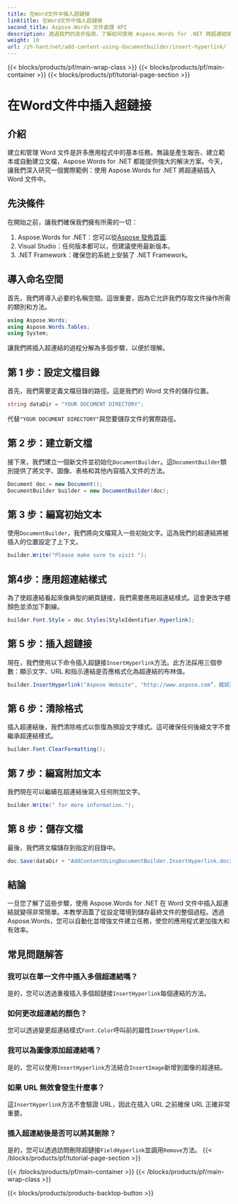 ```yaml
---
title: 在Word文件中插入超鏈接
linktitle: 在Word文件中插入超鏈接
second_title: Aspose.Words 文件處理 API
description: 透過我們的逐步指南，了解如何使用 Aspose.Words for .NET 將超連結插入 Word 文件中。非常適合自動化文件建立任務。
weight: 10
url: /zh-hant/net/add-content-using-documentbuilder/insert-hyperlink/
---
```


{{< blocks/products/pf/main-wrap-class >}}
{{< blocks/products/pf/main-container >}}
{{< blocks/products/pf/tutorial-page-section >}}

# 在Word文件中插入超鏈接

## 介紹

建立和管理 Word 文件是許多應用程式中的基本任務。無論是產生報告、建立範本或自動建立文檔，Aspose.Words for .NET 都能提供強大的解決方案。今天，讓我們深入研究一個實際範例：使用 Aspose.Words for .NET 將超連結插入 Word 文件中。

## 先決條件

在開始之前，讓我們確保我們擁有所需的一切：

1.  Aspose.Words for .NET：您可以從[Aspose 發佈頁面](https://releases.aspose.com/words/net/).
2. Visual Studio：任何版本都可以，但建議使用最新版本。
3. .NET Framework：確保您的系統上安裝了 .NET Framework。

## 導入命名空間

首先，我們將導入必要的名稱空間。這很重要，因為它允許我們存取文件操作所需的類別和方法。

```csharp
using Aspose.Words;
using Aspose.Words.Tables;
using System;
```

讓我們將插入超連結的過程分解為多個步驟，以便於理解。

## 第 1 步：設定文檔目錄

首先，我們需要定義文檔目錄的路徑。這是我們的 Word 文件的儲存位置。

```csharp
string dataDir = "YOUR DOCUMENT DIRECTORY";
```

代替`"YOUR DOCUMENT DIRECTORY"`與您要儲存文件的實際路徑。

## 第 2 步：建立新文檔

接下來，我們建立一個新文件並初始化`DocumentBuilder`。這`DocumentBuilder`類別提供了將文字、圖像、表格和其他內容插入文件的方法。

```csharp
Document doc = new Document();
DocumentBuilder builder = new DocumentBuilder(doc);
```

## 第 3 步：編寫初始文本

使用`DocumentBuilder`，我們將向文檔寫入一些初始文字。這為我們的超連結將被插入的位置設定了上下文。

```csharp
builder.Write("Please make sure to visit ");
```

## 第4步：應用超連結樣式

為了使超連結看起來像典型的網頁鏈接，我們需要應用超連結樣式。這會更改字體顏色並添加下劃線。

```csharp
builder.Font.Style = doc.Styles[StyleIdentifier.Hyperlink];
```

## 第 5 步：插入超鏈接

現在，我們使用以下命令插入超鏈接`InsertHyperlink`方法。此方法採用三個參數：顯示文字、URL 和指示連結是否應格式化為超連結的布林值。

```csharp
builder.InsertHyperlink("Aspose Website", "http://www.aspose.com”，錯誤）；
```

## 第 6 步：清除格式

插入超連結後，我們清除格式以恢復為預設文字樣式。這可確保任何後續文字不會繼承超連結樣式。

```csharp
builder.Font.ClearFormatting();
```

## 第 7 步：編寫附加文本

我們現在可以繼續在超連結後寫入任何附加文字。

```csharp
builder.Write(" for more information.");
```

## 第 8 步：儲存文檔

最後，我們將文檔儲存到指定的目錄中。

```csharp
doc.Save(dataDir + "AddContentUsingDocumentBuilder.InsertHyperlink.docx");
```

## 結論

一旦您了解了這些步驟，使用 Aspose.Words for .NET 在 Word 文件中插入超連結就變得非常簡單。本教學涵蓋了從設定環境到儲存最終文件的整個過程。透過 Aspose.Words，您可以自動化並增強文件建立任務，使您的應用程式更加強大和有效率。

## 常見問題解答

### 我可以在單一文件中插入多個超連結嗎？

是的，您可以透過重複插入多個超鏈接`InsertHyperlink`每個連結的方法。

### 如何更改超連結的顏色？

您可以透過變更超連結樣式`Font.Color`呼叫前的屬性`InsertHyperlink`.

### 我可以為圖像添加超連結嗎？

是的，您可以使用`InsertHyperlink`方法結合`InsertImage`新增到圖像的超連結。

### 如果 URL 無效會發生什麼事？

這`InsertHyperlink`方法不會驗證 URL，因此在插入 URL 之前確保 URL 正確非常重要。

### 插入超連結後是否可以將其刪除？

是的，您可以透過訪問刪除超鏈接`FieldHyperlink`並調用`Remove`方法。
{{< /blocks/products/pf/tutorial-page-section >}}

{{< /blocks/products/pf/main-container >}}
{{< /blocks/products/pf/main-wrap-class >}}

{{< blocks/products/products-backtop-button >}}
